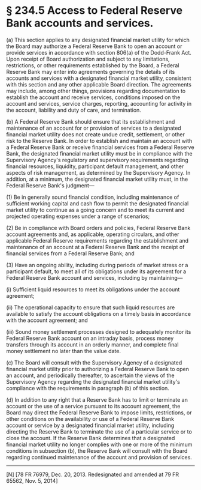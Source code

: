 # § 234.5   Access to Federal Reserve Bank accounts and services.

(a) This section applies to any designated financial market utility for which the Board may authorize a Federal Reserve Bank to open an account or provide services in accordance with section 806(a) of the Dodd-Frank Act. Upon receipt of Board authorization and subject to any limitations, restrictions, or other requirements established by the Board, a Federal Reserve Bank may enter into agreements governing the details of its accounts and services with a designated financial market utility, consistent with this section and any other applicable Board direction. The agreements may include, among other things, provisions regarding documentation to establish the account and receive services, conditions imposed on the account and services, service charges, reporting, accounting for activity in the account, liability and duty of care, and termination.


(b) A Federal Reserve Bank should ensure that its establishment and maintenance of an account for or provision of services to a designated financial market utility does not create undue credit, settlement, or other risk to the Reserve Bank. In order to establish and maintain an account with a Federal Reserve Bank or receive financial services from a Federal Reserve Bank, the designated financial market utility must be in compliance with the Supervisory Agency's regulatory and supervisory requirements regarding financial resources, liquidity, participant default management, and other aspects of risk management, as determined by the Supervisory Agency. In addition, at a minimum, the designated financial market utility must, in the Federal Reserve Bank's judgment—


(1) Be in generally sound financial condition, including maintenance of sufficient working capital and cash flow to permit the designated financial market utility to continue as a going concern and to meet its current and projected operating expenses under a range of scenarios;


(2) Be in compliance with Board orders and policies, Federal Reserve Bank account agreements and, as applicable, operating circulars, and other applicable Federal Reserve requirements regarding the establishment and maintenance of an account at a Federal Reserve Bank and the receipt of financial services from a Federal Reserve Bank; and


(3) Have an ongoing ability, including during periods of market stress or a participant default, to meet all of its obligations under its agreement for a Federal Reserve Bank account and services, including by maintaining—


(i) Sufficient liquid resources to meet its obligations under the account agreement;


(ii) The operational capacity to ensure that such liquid resources are available to satisfy the account obligations on a timely basis in accordance with the account agreement; and


(iii) Sound money settlement processes designed to adequately monitor its Federal Reserve Bank account on an intraday basis, process money transfers through its account in an orderly manner, and complete final money settlement no later than the value date.


(c) The Board will consult with the Supervisory Agency of a designated financial market utility prior to authorizing a Federal Reserve Bank to open an account, and periodically thereafter, to ascertain the views of the Supervisory Agency regarding the designated financial market utility's compliance with the requirements in paragraph (b) of this section.


(d) In addition to any right that a Reserve Bank has to limit or terminate an account or the use of a service pursuant to its account agreement, the Board may direct the Federal Reserve Bank to impose limits, restrictions, or other conditions on the availability or use of a Federal Reserve Bank account or service by a designated financial market utility, including directing the Reserve Bank to terminate the use of a particular service or to close the account. If the Reserve Bank determines that a designated financial market utility no longer complies with one or more of the minimum conditions in subsection (b), the Reserve Bank will consult with the Board regarding continued maintenance of the account and provision of services.



---

[N] [78 FR 76979, Dec. 20, 2013. Redesignated and amended at 79 FR 65562, Nov. 5, 2014]





